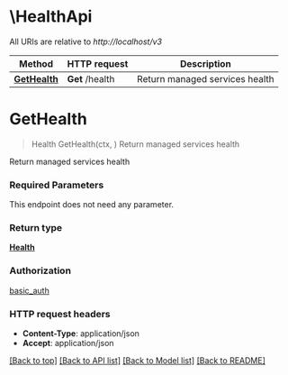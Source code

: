 # \HealthApi

All URIs are relative to *http://localhost/v3*

Method | HTTP request | Description
------------- | ------------- | -------------
[**GetHealth**](HealthApi.md#GetHealth) | **Get** /health | Return managed services health


# **GetHealth**
> Health GetHealth(ctx, )
Return managed services health

Return managed services health

### Required Parameters
This endpoint does not need any parameter.

### Return type

[**Health**](health.md)

### Authorization

[basic_auth](../README.md#basic_auth)

### HTTP request headers

 - **Content-Type**: application/json
 - **Accept**: application/json

[[Back to top]](#) [[Back to API list]](../README.md#documentation-for-api-endpoints) [[Back to Model list]](../README.md#documentation-for-models) [[Back to README]](../README.md)

